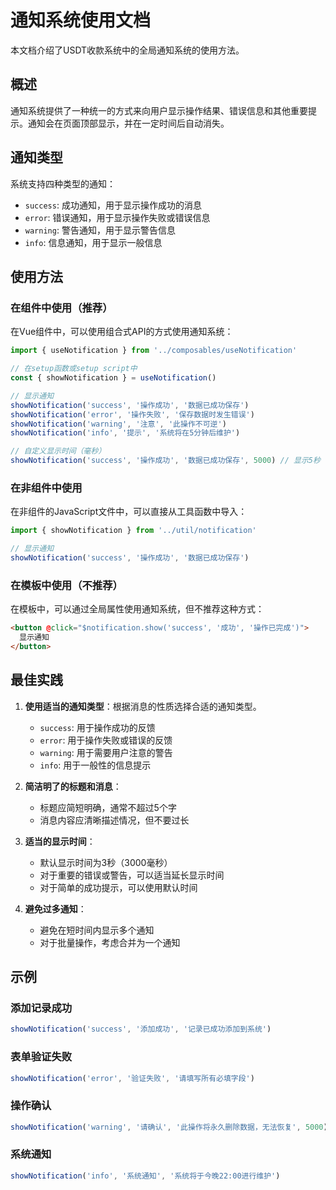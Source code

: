# 通知系统使用文档

本文档介绍了USDT收款系统中的全局通知系统的使用方法。

## 概述

通知系统提供了一种统一的方式来向用户显示操作结果、错误信息和其他重要提示。通知会在页面顶部显示，并在一定时间后自动消失。

## 通知类型

系统支持四种类型的通知：

- `success`: 成功通知，用于显示操作成功的消息
- `error`: 错误通知，用于显示操作失败或错误信息
- `warning`: 警告通知，用于显示警告信息
- `info`: 信息通知，用于显示一般信息

## 使用方法

### 在组件中使用（推荐）

在Vue组件中，可以使用组合式API的方式使用通知系统：

```javascript
import { useNotification } from '../composables/useNotification'

// 在setup函数或setup script中
const { showNotification } = useNotification()

// 显示通知
showNotification('success', '操作成功', '数据已成功保存')
showNotification('error', '操作失败', '保存数据时发生错误')
showNotification('warning', '注意', '此操作不可逆')
showNotification('info', '提示', '系统将在5分钟后维护')

// 自定义显示时间（毫秒）
showNotification('success', '操作成功', '数据已成功保存', 5000) // 显示5秒
```

### 在非组件中使用

在非组件的JavaScript文件中，可以直接从工具函数中导入：

```javascript
import { showNotification } from '../util/notification'

// 显示通知
showNotification('success', '操作成功', '数据已成功保存')
```

### 在模板中使用（不推荐）

在模板中，可以通过全局属性使用通知系统，但不推荐这种方式：

```html
<button @click="$notification.show('success', '成功', '操作已完成')">
  显示通知
</button>
```

## 最佳实践

1. **使用适当的通知类型**：根据消息的性质选择合适的通知类型。
   - `success`: 用于操作成功的反馈
   - `error`: 用于操作失败或错误的反馈
   - `warning`: 用于需要用户注意的警告
   - `info`: 用于一般性的信息提示

2. **简洁明了的标题和消息**：
   - 标题应简短明确，通常不超过5个字
   - 消息内容应清晰描述情况，但不要过长

3. **适当的显示时间**：
   - 默认显示时间为3秒（3000毫秒）
   - 对于重要的错误或警告，可以适当延长显示时间
   - 对于简单的成功提示，可以使用默认时间

4. **避免过多通知**：
   - 避免在短时间内显示多个通知
   - 对于批量操作，考虑合并为一个通知

## 示例

### 添加记录成功

```javascript
showNotification('success', '添加成功', '记录已成功添加到系统')
```

### 表单验证失败

```javascript
showNotification('error', '验证失败', '请填写所有必填字段')
```

### 操作确认

```javascript
showNotification('warning', '请确认', '此操作将永久删除数据，无法恢复', 5000)
```

### 系统通知

```javascript
showNotification('info', '系统通知', '系统将于今晚22:00进行维护')
